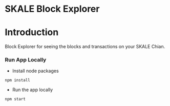 # SKALE Block Explorer

# Introduction

Block Explorer for seeing the blocks and transactions on your SKALE Chian.

### Run App Locally
 
+ Install node packages

```
npm install
```

+ Run the app locally

```
npm start
```
    

